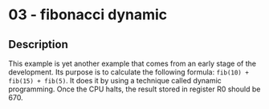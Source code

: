 # 03 - fibonacci dynamic

## Description

This example is yet another example that comes from an early stage of the development. Its purpose is to calculate the following formula: `fib(10) + fib(15) + fib(5)`. It does it by using a technique called dynamic programming. Once the CPU halts, the result stored in register R0 should be 670.